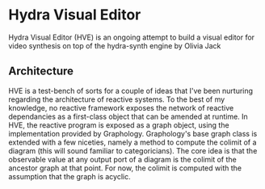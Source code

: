 # Hydra Visual Editor

Hydra Visual Editor (HVE) is an ongoing attempt to build a visual editor for video synthesis on top of the hydra-synth engine by Olivia Jack

## Architecture

HVE is a test-bench of sorts for a couple of ideas that I've been nurturing regarding the architecture of reactive systems.
To the best of my knowledge, no reactive framework exposes the network of reactive dependancies as a first-class object that can be amended at runtime.
In HVE, the reactive program is exposed as a graph object, using the implementation provided by Graphology.
Graphology's base graph class is extended with a few niceties, namely a method to compute the colimit of a diagram (this will sound familiar to categoricians).
The core idea is that the observable value at any output port of a diagram is the colimit of the ancestor graph at that point. 
For now, the colimit is computed with the assumption that the graph is acyclic.





